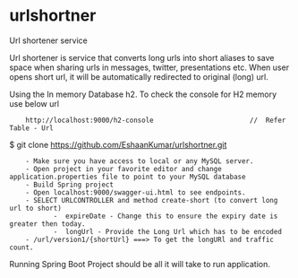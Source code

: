 # urlshortner

Url shortener service 

Url shortener is service that converts long urls into short aliases to save space when sharing urls in messages, twitter, presentations etc.
When user opens short url, it will be automatically redirected to original (long) url.

Using the In memory Database h2. To check the console for H2 memory use below url
```
    http://localhost:9000/h2-console                        //  Refer Table - Url
```


$ git clone https://github.com/EshaanKumar/urlshortner.git
```
    - Make sure you have access to local or any MySQL server.
    - Open project in your favorite editor and change application.properties file to point to your MySQL database
    - Build Spring project 
    - Open localhost:9000/swagger-ui.html to see endpoints.
    - SELECT URLCONTROLLER and method create-short (to convert long url to short)
           -  expireDate - Change this to ensure the expiry date is greater then today.
           -  longUrl - Provide the Long Url which has to be encoded
    - /url/version1/{shortUrl} ===> To get the longURl and traffic count.
```` 

Running Spring Boot Project should be all it will take to run application.





